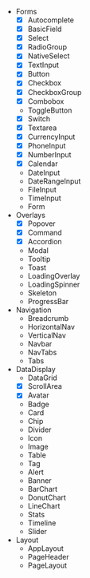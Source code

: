 - Forms
    - [x] Autocomplete
    - [x] BasicField
    - [x] Select
    - [x] RadioGroup
    - [x] NativeSelect
    - [x] TextInput
    - [x] Button
    - [x] Checkbox
    - [x] CheckboxGroup
    - [x] Combobox
    - ToggleButton
    - [x] Switch
    - [x] Textarea
    - [x] CurrencyInput
    - [x] PhoneInput
    - [x] NumberInput
    - [x] Calendar
    - DateInput
    - DateRangeInput
    - FileInput
    - TimeInput
    - Form
- Overlays
    - [x] Popover
    - [x] Command
    - [x] Accordion
    - Modal
    - Tooltip
    - Toast
    - LoadingOverlay
    - LoadingSpinner
    - Skeleton
    - ProgressBar
- Navigation
    - Breadcrumb
    - HorizontalNav
    - VerticalNav
    - Navbar
    - NavTabs
    - Tabs
- DataDisplay
    - DataGrid
    - [x] ScrollArea
    - [x] Avatar
    - Badge
    - Card
    - Chip
    - Divider
    - Icon
    - Image
    - Table
    - Tag
    - Alert
    - Banner
    - BarChart
    - DonutChart
    - LineChart
    - Stats
    - Timeline
    - Slider
- Layout
    - AppLayout
    - PageHeader
    - PageLayout
